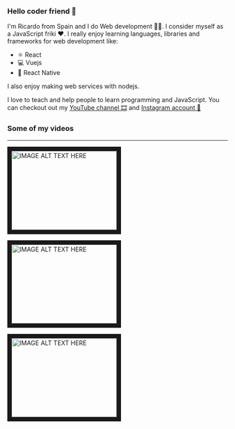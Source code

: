 ### Hello coder friend 👋

I'm Ricardo from Spain and I do Web development 👨‍💻. I consider myself as a JavaScript friki ❤. I really enjoy learning languages, libraries and frameworks for web development like:

* ⚛ React
* 💻 Vuejs 
* 📱 React Native


I also enjoy making web services with nodejs.

I love to teach and help people to learn programming and JavaScript. You can checkout out my [YouTube channel 🎞](https://www.youtube.com/channel/UCRV9aKTbMTVNTsYRt-jg6gQ) and [Instagram account 🤳](https://www.instagram.com/rricardo.coder/)

### Some of my videos
------------

<a href="http://www.youtube.com/watch?feature=player_embedded&v=PYaVYsKSDF8
" target="_blank"><img src="http://img.youtube.com/vi/PYaVYsKSDF8/0.jpg" 
alt="IMAGE ALT TEXT HERE" width="240" height="180" border="10" /></a>

<a href="http://www.youtube.com/watch?feature=player_embedded&v=kq07UxTSx3I
" target="_blank"><img src="http://img.youtube.com/vi/kq07UxTSx3I/0.jpg" 
alt="IMAGE ALT TEXT HERE" width="240" height="180" border="10" /></a>

<a href="http://www.youtube.com/watch?feature=player_embedded&v=Csf-alRyyx0
" target="_blank"><img src="http://img.youtube.com/vi/Csf-alRyyx0/0.jpg" 
alt="IMAGE ALT TEXT HERE" width="240" height="180" border="10" /></a>
